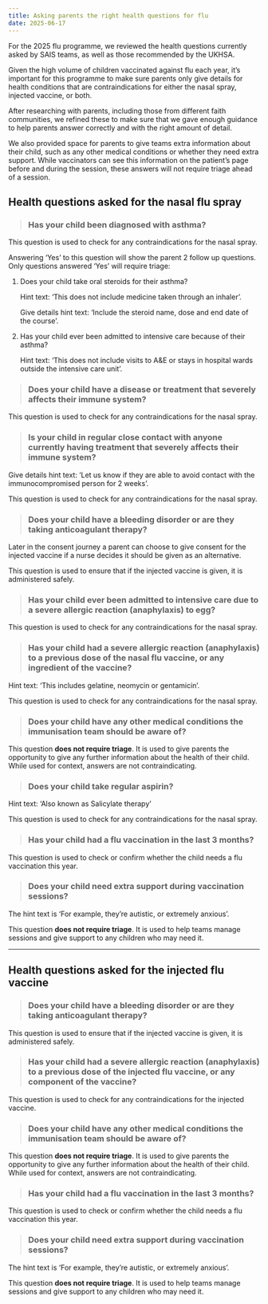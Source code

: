 ```yaml
---
title: Asking parents the right health questions for flu
date: 2025-06-17
---
```


For the 2025 flu programme, we reviewed the health questions currently asked by SAIS teams, as well as those recommended by the UKHSA.

Given the high volume of children vaccinated against flu each year, it’s important for this programme to make sure parents only give details for health conditions that are contraindications for either the nasal spray, injected vaccine, or both.

After researching with parents, including those from different faith communities, we refined these to make sure that we gave enough guidance to help parents answer correctly and with the right amount of detail.

We also provided space for parents to give teams extra information about their child, such as any other medical conditions or whether they need extra support. While vaccinators can see this information on the patient’s page before and during the session, these answers will not require triage ahead of a session.

## Health questions asked for the nasal flu spray

> ### Has your child been diagnosed with asthma?

This question is used to check for any contraindications for the nasal spray.

Answering ‘Yes’ to this question will show the parent 2 follow up questions. Only questions answered ‘Yes’ will require triage:

1. Does your child take oral steroids for their asthma?

   Hint text: ‘This does not include medicine taken through an inhaler’.

   Give details hint text: ‘Include the steroid name, dose and end date of the course’.

2. Has your child ever been admitted to intensive care because of their asthma?

   Hint text: ‘This does not include visits to A&E or stays in hospital wards outside the intensive care unit’.

> ### Does your child have a disease or treatment that severely affects their immune system?

This question is used to check for any contraindications for the nasal spray.

> ### Is your child in regular close contact with anyone currently having treatment that severely affects their immune system?

Give details hint text: ‘Let us know if they are able to avoid contact with the immunocompromised person for 2 weeks’.

This question is used to check for any contraindications for the nasal spray.

> ### Does your child have a bleeding disorder or are they taking anticoagulant therapy?

Later in the consent journey a parent can choose to give consent for the injected vaccine if a nurse decides it should be given as an alternative.

This question is used to ensure that if the injected vaccine is given, it is administered safely.

> ### Has your child ever been admitted to intensive care due to a severe allergic reaction (anaphylaxis) to egg?

This question is used to check for any contraindications for the nasal spray.

> ### Has your child had a severe allergic reaction (anaphylaxis) to a previous dose of the nasal flu vaccine, or any ingredient of the vaccine?

Hint text: ‘This includes gelatine, neomycin or gentamicin’.

This question is used to check for any contraindications for the nasal spray.

> ### Does your child have any other medical conditions the immunisation team should be aware of?

This question **does not require triage**. It is used to give parents the opportunity to give any further information about the health of their child. While used for context, answers are not contraindicating.

> ### Does your child take regular aspirin?

Hint text: ‘Also known as Salicylate therapy’

This question is used to check for any contraindications for the nasal spray.

> ### Has your child had a flu vaccination in the last 3 months?

This question is used to check or confirm whether the child needs a flu vaccination this year.

> ### Does your child need extra support during vaccination sessions?

The hint text is ‘For example, they’re autistic, or extremely anxious’.

This question **does not require triage**. It is used to help teams manage sessions and give support to any children who may need it.

---

## Health questions asked for the injected flu vaccine

> ### Does your child have a bleeding disorder or are they taking anticoagulant therapy?

This question is used to ensure that if the injected vaccine is given, it is administered safely.

> ### Has your child had a severe allergic reaction (anaphylaxis) to a previous dose of the injected flu vaccine, or any component of the vaccine?

This question is used to check for any contraindications for the injected vaccine.

> ### Does your child have any other medical conditions the immunisation team should be aware of?

This question **does not require triage**. It is used to give parents the opportunity to give any further information about the health of their child. While used for context, answers are not contraindicating.

> ### Has your child had a flu vaccination in the last 3 months?

This question is used to check or confirm whether the child needs a flu vaccination this year.

> ### Does your child need extra support during vaccination sessions?

The hint text is ‘For example, they’re autistic, or extremely anxious’.

This question **does not require triage**. It is used to help teams manage sessions and give support to any children who may need it.
